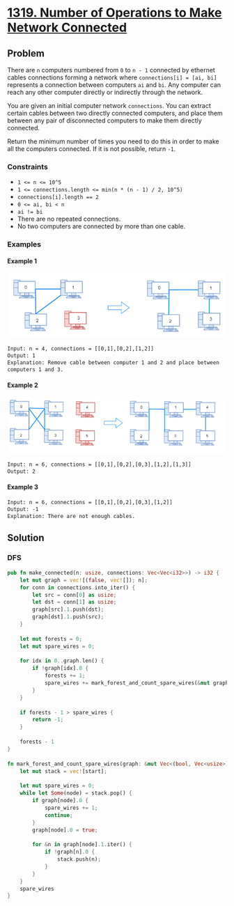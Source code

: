 # [1319. Number of Operations to Make Network Connected](https://leetcode.com/problems/number-of-operations-to-make-network-connected/)

## Problem

There are `n` computers numbered from `0` to `n - 1` connected by ethernet
cables connections forming a network where `connections[i] = [ai, bi]`
represents a connection between computers `ai` and `bi`. Any computer can reach
any other computer directly or indirectly through the network.

You are given an initial computer network `connections`. You can extract certain
cables between two directly connected computers, and place them between any pair
of disconnected computers to make them directly connected.

Return the minimum number of times you need to do this in order to make all the
computers connected. If it is not possible, return `-1`.

### Constraints

* `1 <= n <= 10^5`
* `1 <= connections.length <= min(n * (n - 1) / 2, 10^5)`
* `connections[i].length == 2`
* `0 <= ai, bi < n`
* `ai != bi`
* There are no repeated connections.
* No two computers are connected by more than one cable.

### Examples

#### Example 1

![image](resources/1319/ex1.png)

```text
Input: n = 4, connections = [[0,1],[0,2],[1,2]]
Output: 1
Explanation: Remove cable between computer 1 and 2 and place between computers 1 and 3.
```

#### Example 2

![image](resources/1319/ex2.png)

```text
Input: n = 6, connections = [[0,1],[0,2],[0,3],[1,2],[1,3]]
Output: 2
```

#### Example 3

```text
Input: n = 6, connections = [[0,1],[0,2],[0,3],[1,2]]
Output: -1
Explanation: There are not enough cables.
```

## Solution

### DFS

```rust
pub fn make_connected(n: usize, connections: Vec<Vec<i32>>) -> i32 {
    let mut graph = vec![(false, vec![]); n];
    for conn in connections.into_iter() {
        let src = conn[0] as usize;
        let dst = conn[1] as usize;
        graph[src].1.push(dst);
        graph[dst].1.push(src);
    }

    let mut forests = 0;
    let mut spare_wires = 0;

    for idx in 0..graph.len() {
        if !graph[idx].0 {
            forests += 1;
            spare_wires += mark_forest_and_count_spare_wires(&mut graph, idx);
        }
    }

    if forests - 1 > spare_wires {
        return -1;
    }

    forests - 1
}

fn mark_forest_and_count_spare_wires(graph: &mut Vec<(bool, Vec<usize>)>, start: usize) -> i32 {
    let mut stack = vec![start];

    let mut spare_wires = 0;
    while let Some(node) = stack.pop() {
        if graph[node].0 {
            spare_wires += 1;
            continue;
        }
        graph[node].0 = true;

        for &n in graph[node].1.iter() {
            if !graph[n].0 {
                stack.push(n);
            }
        }
    }
    spare_wires
}
```